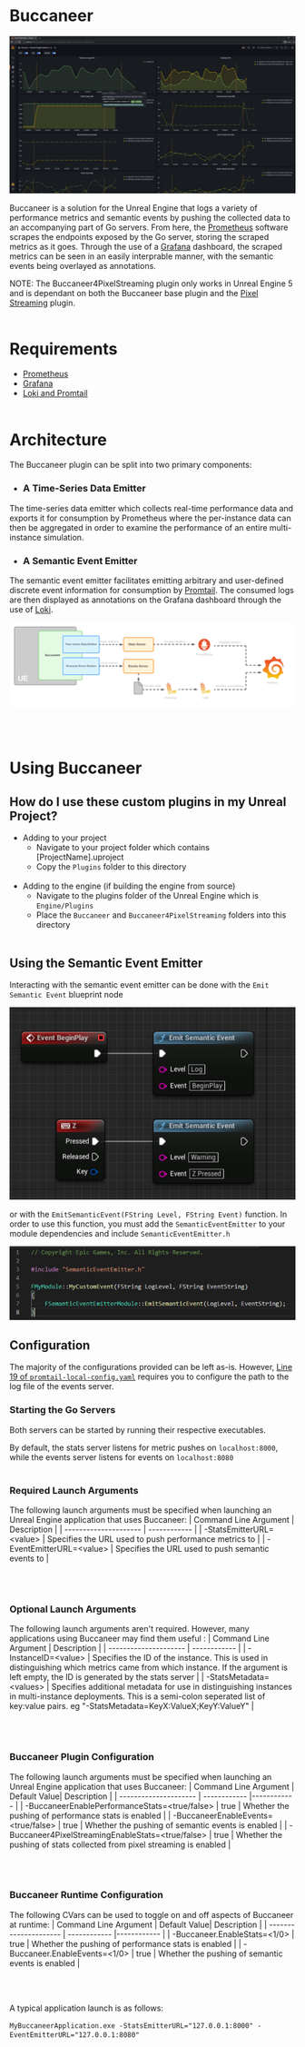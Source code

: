 # Buccaneer

<p align="center">
    <img src="Images/Dashboard.png">
</p>


Buccaneer is a solution for the Unreal Engine that logs a variety of performance metrics and semantic events by pushing the collected data to an accompanying part of Go servers. From here, the [Prometheus](https://prometheus.io/) software scrapes the endpoints exposed by the Go server, storing the scraped metrics as it goes. Through the use of a [Grafana](https://grafana.com/) dashboard, the scraped metrics can be seen in an easily interprable manner, with the semantic events being overlayed as annotations.

NOTE: The Buccaneer4PixelStreaming plugin only works in Unreal Engine 5 and is dependant on both the Buccaneer base plugin and the [Pixel Streaming](https://docs.unrealengine.com/4.27/en-US/SharingAndReleasing/PixelStreaming/) plugin.
<br/></br>

# Requirements
* [Prometheus](https://prometheus.io/download/)
* [Grafana](https://grafana.com/grafana/download?platform=windows)
* [Loki and Promtail](https://github.com/grafana/loki/releases)
<br/></br>

# Architecture
The Buccaneer plugin can be split into two primary components:

* ### A Time-Series Data Emitter
The time-series data emitter which collects real-time performance data and exports it for consumption by Prometheus where the per-instance data can then be aggregated in order to examine the performance of an entire multi-instance simulation.

* ### A Semantic Event Emitter
The semantic event emitter facilitates emitting arbitrary and user-defined discrete event information for consumption by [Promtail](https://grafana.com/docs/loki/latest/clients/promtail/). The consumed logs are then displayed as annotations on the Grafana dashboard through the use of [Loki](https://grafana.com/oss/loki/).

<p align="center">
    <img src="Images/Buccaneer.png">
</p>

<br/></br>

# Using Buccaneer
## How do I use these custom plugins in my Unreal Project?
* Adding to your project
    * Navigate to your project folder which contains [ProjectName].uproject
    * Copy the `Plugins` folder to this directory
<br></br>
* Adding to the engine (if building the engine from source)
    * Navigate to the plugins folder of the Unreal Engine which is `Engine/Plugins`
    * Place the `Buccaneer` and `Buccaneer4PixelStreaming` folders into this directory
<br></br>

## Using the Semantic Event Emitter
Interacting with the semantic event emitter can be done with the `Emit Semantic Event` blueprint node 

<p align="center">
    <img src="Images/EventBP.png">
</p>

or with the `EmitSemanticEvent(FString Level, FString Event)` function. In order to use this function, you must add the `SemanticEventEmitter` to your module dependencies and include `SemanticEventEmitter.h`

<p align="center">
    <img src="Images/C++.png">
</p>

## Configuration
The majority of the configurations provided can be left as-is. However, [Line 19 of `promtail-local-config.yaml`](https://github.com/Belchy06/Buccaneer/blob/48aff076edbfad76fe349c0de4d85e52f7b3d0c2/Configs/promtail-local-config.yaml#L19) requires you to configure the path to the log file of the events server. 

### Starting the Go Servers
Both servers can be started by running their respective executables. 

By default, the stats server listens for metric pushes on `localhost:8000`, while the events server listens for events on `localhost:8080`
<br></br>

### Required Launch Arguments
The following launch arguments must be specified when launching an Unreal Engine application that uses Buccaneer:
| Command Line Argument | Description |
| --------------------- | ------------ |
| -StatsEmitterURL=\<value> | Specifies the URL used to push performance metrics to |
| -EventEmitterURL=\<value> | Specifies the URL used to push semantic events to |

<br></br>

### Optional Launch Arguments
The following launch arguments aren't required. However, many applications using Buccaneer may find them useful :
| Command Line Argument | Description |
| --------------------- | ------------ |
| -InstanceID=\<value> | Specifies the ID of the instance. This is used in distinguishing which metrics came from which instance. If the argument is left empty, the ID is generated by the stats server |
| -StatsMetadata=\<values> | Specifies additional metadata for use in distinguishing instances in multi-instance deployments. This is a semi-colon seperated list of key:value pairs. eg "-StatsMetadata=KeyX:ValueX;KeyY:ValueY" |

<br></br>

### Buccaneer Plugin Configuration
The following launch arguments must be specified when launching an Unreal Engine application that uses Buccaneer:
| Command Line Argument | Default Value| Description |
| --------------------- | ------------ |------------ |
| -BuccaneerEnablePerformanceStats=\<true/false> | true | Whether the pushing of performance stats is enabled |
| -BuccaneerEnableEvents=\<true/false> | true | Whether the pushing of semantic events is enabled |
| -Buccaneer4PixelStreamingEnableStats=\<true/false> | true | Whether the pushing of stats collected from pixel streaming is enabled |

<br></br>

### Buccaneer Runtime Configuration
The following CVars can be used to toggle on and off aspects of Buccaneer at runtime:
| Command Line Argument | Default Value| Description |
| --------------------- | ------------ |------------ |
| -Buccaneer.EnableStats=\<1/0> | true | Whether the pushing of performance stats is enabled |
| -Buccaneer.EnableEvents=\<1/0> | true | Whether the pushing of semantic events is enabled |

<br></br>

A typical application launch is as follows:
```
MyBuccaneerApplication.exe -StatsEmitterURL="127.0.0.1:8000" -EventEmitterURL="127.0.0.1:8080"
```
